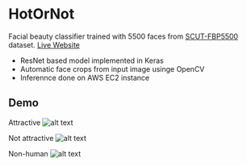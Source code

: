 # HotOrNot 

Facial beauty classifier trained with 5500 faces from [SCUT-FBP5500](https://arxiv.org/pdf/1801.06345.pdf) dataset. [Live Website](https://hotornot-app.be/)

 - ResNet based model implemented in Keras
 - Automatic face crops from input image usinge OpenCV
 - Inferennce done on AWS EC2 instance
## Demo

Attractive
![alt text](https://s3-us-west-2.amazonaws.com/hotornot-bucket/demo1.png )

Not attractive
![alt text](https://s3-us-west-2.amazonaws.com/hotornot-bucket/demo3.png)

Non-human
![alt text](https://s3-us-west-2.amazonaws.com/hotornot-bucket/demo4.png)





